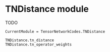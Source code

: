 # TNDistance module

TODO

```@meta
CurrentModule = TensorNetworkCodes.TNDistance
```
```@docs
TNDistance.tn_distance
TNDistance.tn_operator_weights
```
